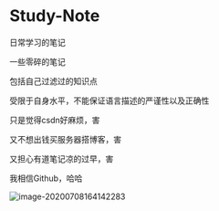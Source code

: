 # Study-Note
日常学习的笔记

一些零碎的笔记

包括自己过滤过的知识点

受限于自身水平，不能保证语言描述的严谨性以及正确性

只是觉得csdn好麻烦，害

又不想出钱买服务器搭博客，害

又担心有道笔记凉的过早，害

我相信Github，哈哈

![image-20200708164142283](http://github.com/duan1998/Study-Note/raw/master/images/image-20200708164142283.jpg)